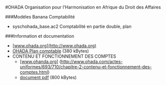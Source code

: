 #OHADA
Organisation pour l'Harmonisation en Afrique du Droit des Affaires

###Modéles Banana Comptabilité
* syschohada_base.ac2 Comptabilité en partie double, plan 


###Information et documentation

* [www.ohada.org](http://www.ohada.org) 
* [OHADA Plan comptable](http://www.droit-afrique.com/upload/doc/ohada/Ohada-Acte-Uniforme-2000-plan-des-comptes.pdf) (380 kBytes)
* CONTENU ET FONCTIONNEMENT DES COMPTES
  * [www.ohanda.org] (http://www.ohada.com/actes-uniformes/693/710/chapitre-2-contenu-et-fonctionnement-des-comptes.html) 
  * [document pdf](https://www.google.ch/url?sa=t&rct=j&q=&esrc=s&source=web&cd=2&cad=rja&uact=8&ved=0ahUKEwiHzbfsq5fSAhVEOxoKHckmAEgQFggkMAE&url=http%3A%2F%2Fwww.ohadalegis.com%2FContenu.fctionnt.cptes.pdf&usg=AFQjCNHZInMiFVyZ2WqPfbfmdS7SuiNKVg&sig2=swZLbi0fwcp_rANmXsbfQg) (800 kBytes)
 
 
 

